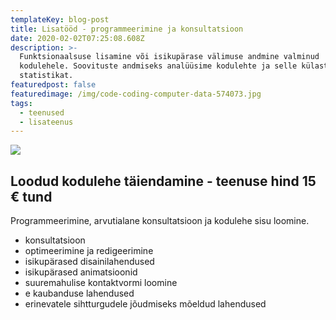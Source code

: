 ```yaml
---
templateKey: blog-post
title: Lisatööd - programmeerimine ja konsultatsioon
date: 2020-02-02T07:25:08.608Z
description: >-
  Funktsionaalsuse lisamine või isikupärase välimuse andmine valminud
  kodulehele. Soovituste andmiseks analüüsime kodulehte ja selle külastatavuse
  statistikat. 
featuredpost: false
featuredimage: /img/code-coding-computer-data-574073.jpg
tags:
  - teenused
  - lisateenus
---
```

![](/img/lisatööd-valminud-kodulehel.jpg)

## Loodud kodulehe täiendamine - teenuse hind 15 € tund

Programmeerimine, arvutialane konsultatsioon ja kodulehe sisu loomine.

* konsultatsioon
* optimeerimine ja redigeerimine
* isikupärased disainilahendused
* isikupärased animatsioonid
* suuremahulise kontaktvormi loomine
* e kaubanduse lahendused
* erinevatele sihtturgudele jõudmiseks mõeldud lahendused
